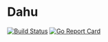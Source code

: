 # Dahu

[![Build Status](https://travis-ci.org/jeromedoucet/dahu.svg?branch=master)](https://travis-ci.org/jeromedoucet/dahu)
[![Go Report Card](https://goreportcard.com/badge/github.com/jeromedoucet/dahu)](https://goreportcard.com/report/github.com/jeromedoucet/dahu)
